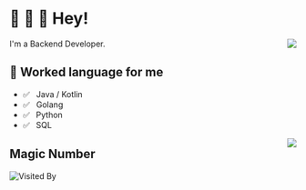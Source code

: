 # 👋 👋 👋 Hey!

<img align="right" src="https://github-profile.misec.top/api?username=iprt&show_icons=true&icon_color=0366d6&text_color=24292e&bg_color=ffffff&hide_title=true" />

I'm a Backend Developer.

## 💬 Worked language for me

- ✅ ⁠ ⁢⁣⁡ ⁢⁣⁡Java / Kotlin
- ✅ ⁠ ⁢⁣⁡ ⁢⁣⁡Golang
- ✅ ⁠ ⁢⁣⁡⁠ ⁢⁣⁡Python
- ✅ ⁠ ⁢⁣⁡⁠ ⁢⁣⁡SQL 


<img align="right" src="https://github-profile.misec.top/api/top-langs/?username=iprt&layout=compact"/>


## Magic Number

![Visited By](https://count.getloli.com/get/@iprt?theme=gelbooru)
